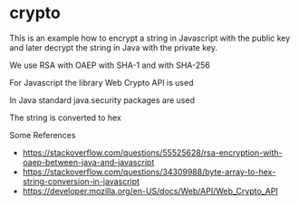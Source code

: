 # crypto

This is an example how to encrypt a string in Javascript with the public key and later decrypt the string in Java with the private key.

We use RSA with OAEP with SHA-1 and with SHA-256

For Javascript the library Web Crypto API is used

In Java standard java.security packages are used

The string is converted to hex

Some References
- https://stackoverflow.com/questions/55525628/rsa-encryption-with-oaep-between-java-and-javascript
- https://stackoverflow.com/questions/34309988/byte-array-to-hex-string-conversion-in-javascript
- https://developer.mozilla.org/en-US/docs/Web/API/Web_Crypto_API

